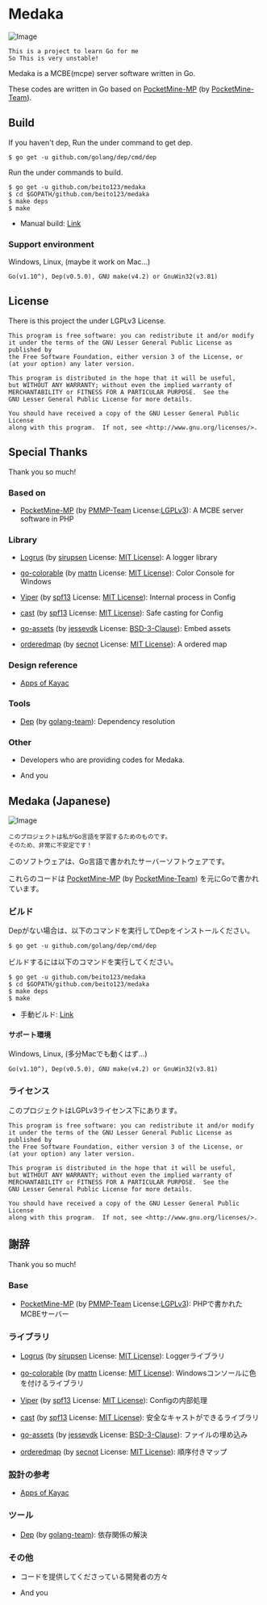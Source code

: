 # Medaka

![Image](https://cldup.com/WxrSZhzMED.png)

```
This is a project to learn Go for me
So This is very unstable!
```

Medaka is a MCBE(mcpe) server software written in Go.

These codes are written in Go based on [PocketMine-MP](https://www.github.com/pmmp) (by [PocketMine-Team](https://www.github.com/pmmp)).

## Build

If you haven't dep, Run the under command to get dep.

```
$ go get -u github.com/golang/dep/cmd/dep
```

Run the under commands to build.

```
$ go get -u github.com/beito123/medaka
$ cd $GOPATH/github.com/beito123/medaka
$ make deps
$ make
```

- Manual build: [Link](https://gist.github.com/beito123/609f4bf2f25f8c24541e8bb47c78cb92)

### Support environment

Windows, Linux, (maybe it work on Mac...)


```
Go(v1.10^), Dep(v0.5.0), GNU make(v4.2) or GnuWin32(v3.81)
```

## License

There is this project the under LGPLv3 License.

```
This program is free software: you can redistribute it and/or modify
it under the terms of the GNU Lesser General Public License as published by
the Free Software Foundation, either version 3 of the License, or
(at your option) any later version.

This program is distributed in the hope that it will be useful,
but WITHOUT ANY WARRANTY; without even the implied warranty of
MERCHANTABILITY or FITNESS FOR A PARTICULAR PURPOSE.  See the
GNU Lesser General Public License for more details.

You should have received a copy of the GNU Lesser General Public License
along with this program.  If not, see <http://www.gnu.org/licenses/>.
```

## Special Thanks

Thank you so much!

### Based on

- [PocketMine-MP](https://www.github.com/pmmp) (by [PMMP-Team](https://github.com/pmmp) License:[LGPLv3](https://www.gnu.org/licenses/lgpl-3.0.ja.html)): A MCBE server software in PHP

### Library

- [Logrus](https://github.com/Sirupsen/logrus) (by [sirupsen](https://github.com/sirupsen) License: [MIT License](https://opensource.org/licenses/mit-license.php)): A logger library

- [go-colorable](https://github.com/mattn/go-colorable) (by [mattn](https://github.com/mattn) License: [MIT License](https://opensource.org/licenses/mit-license.php)): Color Console for Windows

- [Viper](https://github.com/spf13/viper) (by [spf13](https://github.com/spf13) License: [MIT License](https://opensource.org/licenses/mit-license.php)): Internal process in Config

- [cast](https://github.com/spf13/cast) (by [spf13](https://github.com/spf13) License: [MIT License](https://opensource.org/licenses/mit-license.php)): Safe casting for Config

- [go-assets](https://github.com/jessevdk/go-assets) (by [jessevdk](https://github.com/jessevdk) License: [BSD-3-Clause](https://opensource.org/licenses/BSD-3-Clause)): Embed assets

- [orderedmap](https://github.com/secnot/orderedmap) (by [secnot](https://github.com/secnot) License: [MIT License](https://opensource.org/licenses/mit-license.php)): A ordered map

### Design reference

- [Apps of Kayac](https://github.com/kayac?language=go)

### Tools

- [Dep](https://github.com/golang/dep) (by [golang-team](https://github.com/golang/)): Dependency resolution

### Other

- Developers who are providing codes for Medaka.

- And you

## Medaka (Japanese)

![Image](https://cldup.com/WxrSZhzMED.png)

```
このプロジェクトは私がGo言語を学習するためのものです。
そのため、非常に不安定です！
```

このソフトウェアは、Go言語で書かれたサーバーソフトウェアです。

これらのコードは [PocketMine-MP](https://www.github.com/pmmp) (by [PocketMine-Team](https://www.github.com/pmmp)) を元にGoで書かれています。

### ビルド

Depがない場合は、以下のコマンドを実行してDepをインストールください。

```
$ go get -u github.com/golang/dep/cmd/dep
```

ビルドするには以下のコマンドを実行してください。

```
$ go get -u github.com/beito123/medaka
$ cd $GOPATH/github.com/beito123/medaka
$ make deps
$ make
```

- 手動ビルド: [Link](https://gist.github.com/beito123/609f4bf2f25f8c24541e8bb47c78cb92)

#### サポート環境

Windows, Linux, (多分Macでも動くはず...)

```
Go(v1.10^), Dep(v0.5.0), GNU make(v4.2) or GnuWin32(v3.81)
```

### ライセンス

このプロジェクトはLGPLv3ライセンス下にあります。

```
This program is free software: you can redistribute it and/or modify
it under the terms of the GNU Lesser General Public License as published by
the Free Software Foundation, either version 3 of the License, or
(at your option) any later version.

This program is distributed in the hope that it will be useful,
but WITHOUT ANY WARRANTY; without even the implied warranty of
MERCHANTABILITY or FITNESS FOR A PARTICULAR PURPOSE.  See the
GNU Lesser General Public License for more details.

You should have received a copy of the GNU Lesser General Public License
along with this program.  If not, see <http://www.gnu.org/licenses/>.
```

## 謝辞

Thank you so much!

### Base

- [PocketMine-MP](https://www.github.com/pmmp) (by [PMMP-Team](https://github.com/pmmp) License:[LGPLv3](https://www.gnu.org/licenses/lgpl-3.0.ja.html)): PHPで書かれたMCBEサーバー

### ライブラリ

- [Logrus](https://github.com/Sirupsen/logrus) (by [sirupsen](https://github.com/sirupsen) License: [MIT License](https://opensource.org/licenses/mit-license.php)): Loggerライブラリ

- [go-colorable](https://github.com/mattn/go-colorable) (by [mattn](https://github.com/mattn) License: [MIT License](https://opensource.org/licenses/mit-license.php)): Windowsコンソールに色を付けるライブラリ

- [Viper](https://github.com/spf13/viper) (by [spf13](https://github.com/spf13) License: [MIT License](https://opensource.org/licenses/mit-license.php)): Configの内部処理

- [cast](https://github.com/spf13/cast) (by [spf13](https://github.com/spf13) License: [MIT License](https://opensource.org/licenses/mit-license.php)): 安全なキャストができるライブラリ

- [go-assets](https://github.com/jessevdk/go-assets) (by [jessevdk](https://github.com/jessevdk) License: [BSD-3-Clause](https://opensource.org/licenses/BSD-3-Clause)): ファイルの埋め込み

- [orderedmap](https://github.com/secnot/orderedmap) (by [secnot](https://github.com/secnot) License: [MIT License](https://opensource.org/licenses/mit-license.php)): 順序付きマップ

### 設計の参考

- [Apps of Kayac](https://github.com/kayac?language=go)

### ツール

- [Dep](https://github.com/golang/dep) (by [golang-team](https://github.com/golang/)): 依存関係の解決

### その他

- コードを提供してくださっている開発者の方々

- And you